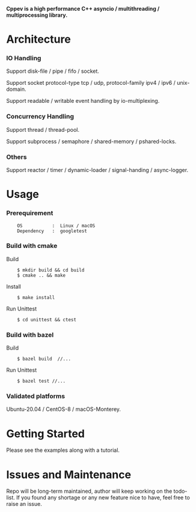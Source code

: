 **Cppev is a high performance C++ asyncio / multithreading / multiprocessing library.**

# Architecture

### IO Handling

Support disk-file / pipe / fifo / socket.

Support socket protocol-type tcp / udp, protocol-family ipv4 / ipv6 / unix-domain.

Support readable / writable event handling by io-multiplexing.

### Concurrency Handling

Support thread / thread-pool.

Support subprocess / semaphore / shared-memory / pshared-locks.

### Others

Support reactor / timer / dynamic-loader / signal-handing / async-logger.

# Usage

### Prerequirement

        OS           :  Linux / macOS
        Dependency   :  googletest

### Build with cmake

Build

        $ mkdir build && cd build
        $ cmake .. && make

Install

        $ make install

Run Unittest

        $ cd unittest && ctest


### Build with bazel

Build

        $ bazel build  //...

Run Unittest

        $ bazel test //...

### Validated platforms

Ubuntu-20.04 / CentOS-8 / macOS-Monterey.

# Getting Started

Please see the examples along with a tutorial.

# Issues and Maintenance

Repo will be long-term maintained, author will keep working on the todo-list. If you found any shortage or any new feature nice to have, feel free to raise an issue.
